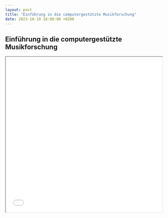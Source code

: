 ```yaml
---
layout: post
title: "Einführung in die computergestützte Musikforschung"
date: 2023-10-10 18:00:00 +0200
---
```


## Einführung in die computergestützte Musikforschung

<iframe src="{{ site.baseurl }}/assets/slides/00_intro_cmf.pdf" width="100%" height="500px"></iframe>
